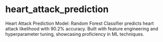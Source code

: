 # heart_attack_prediction
Heart Attack Prediction Model: Random Forest Classifier predicts heart attack likelihood with 90.2% accuracy. Built with feature engineering and hyperparameter tuning, showcasing proficiency in ML techniques.
